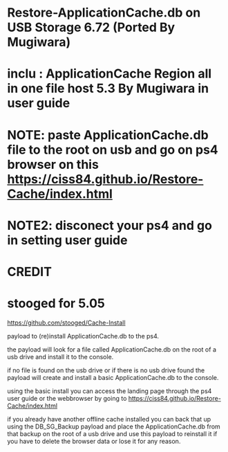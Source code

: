 # Restore-ApplicationCache.db on USB Storage 6.72 (Ported By Mugiwara)

# inclu : ApplicationCache Region all in one file host 5.3 By Mugiwara in user guide 

# NOTE: paste ApplicationCache.db file to the root on usb and go on ps4 browser on this https://ciss84.github.io/Restore-Cache/index.html

# NOTE2: disconect your ps4 and go in setting user guide 

# CREDIT 
# stooged for 5.05 
https://github.com/stooged/Cache-Install

payload to (re)install ApplicationCache.db to the ps4.

the payload will look for a file called ApplicationCache.db on the root of a usb drive and install it to the console.

if no file is found on the usb drive or if there is no usb drive found the payload will create and install a basic ApplicationCache.db to the console.

using the basic install you can access the landing page through the ps4 user guide or the webbrowser by going to https://ciss84.github.io/Restore-Cache/index.html

if you already have another offline cache installed you can back that up using the DB_SG_Backup payload and place the ApplicationCache.db from that backup on the root of a usb drive and use this payload to reinstall it if you have to delete the browser data or lose it for any reason.
